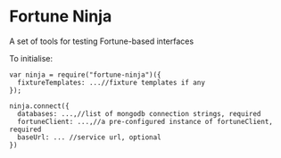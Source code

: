 # Fortune Ninja

A set of tools for testing Fortune-based interfaces

To initialise:
```
var ninja = require("fortune-ninja")({
  fixtureTemplates: ...//fixture templates if any
});

ninja.connect({
  databases: ...,//list of mongodb connection strings, required
  fortuneClient: ...,//a pre-configured instance of fortuneClient, required
  baseUrl: ... //service url, optional
})
```


